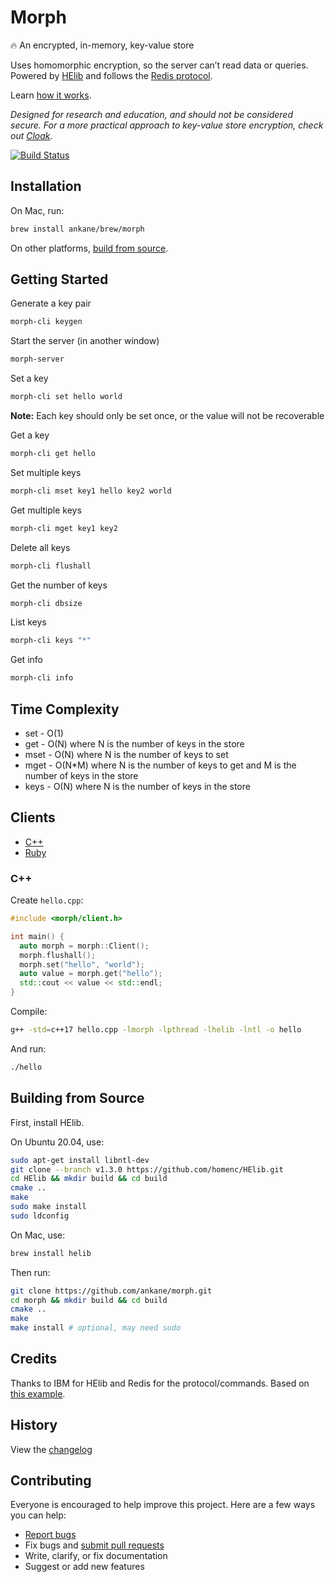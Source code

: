 # Morph

:fire: An encrypted, in-memory, key-value store

Uses homomorphic encryption, so the server can’t read data or queries. Powered by [HElib](https://github.com/homenc/HElib) and follows the [Redis protocol](https://redis.io/topics/protocol).

Learn [how it works](https://github.com/homenc/HElib/tree/master/examples/BGV_country_db_lookup#country-lookup-example).

*Designed for research and education, and should not be considered secure. For a more practical approach to key-value store encryption, check out [Cloak](https://github.com/ankane/cloak).*

[![Build Status](https://github.com/ankane/morph/workflows/build/badge.svg?branch=master)](https://github.com/ankane/morph/actions)

## Installation

On Mac, run:

```sh
brew install ankane/brew/morph
```

On other platforms, [build from source](#building-from-source).

## Getting Started

Generate a key pair

```sh
morph-cli keygen
```

Start the server (in another window)

```sh
morph-server
```

Set a key

```sh
morph-cli set hello world
```

**Note:** Each key should only be set once, or the value will not be recoverable

Get a key

```sh
morph-cli get hello
```

Set multiple keys

```sh
morph-cli mset key1 hello key2 world
```

Get multiple keys

```sh
morph-cli mget key1 key2
```

Delete all keys

```sh
morph-cli flushall
```

Get the number of keys

```sh
morph-cli dbsize
```

List keys

```sh
morph-cli keys "*"
```

Get info

```sh
morph-cli info
```

## Time Complexity

- set - O(1)
- get - O(N) where N is the number of keys in the store
- mset - O(N) where N is the number of keys to set
- mget - O(N*M) where N is the number of keys to get and M is the number of keys in the store
- keys - O(N) where N is the number of keys in the store

## Clients

- [C++](#c)
- [Ruby](https://github.com/ankane/morph-ruby)

### C++

Create `hello.cpp`:

```cpp
#include <morph/client.h>

int main() {
  auto morph = morph::Client();
  morph.flushall();
  morph.set("hello", "world");
  auto value = morph.get("hello");
  std::cout << value << std::endl;
}
```

Compile:

```sh
g++ -std=c++17 hello.cpp -lmorph -lpthread -lhelib -lntl -o hello
```

And run:

```sh
./hello
```

## Building from Source

First, install HElib.

On Ubuntu 20.04, use:

```sh
sudo apt-get install libntl-dev
git clone --branch v1.3.0 https://github.com/homenc/HElib.git
cd HElib && mkdir build && cd build
cmake ..
make
sudo make install
sudo ldconfig
```

On Mac, use:

```sh
brew install helib
```

Then run:

```sh
git clone https://github.com/ankane/morph.git
cd morph && mkdir build && cd build
cmake ..
make
make install # optional, may need sudo
```

## Credits

Thanks to IBM for HElib and Redis for the protocol/commands. Based on [this example](https://github.com/homenc/HElib/tree/master/examples/BGV_country_db_lookup).

## History

View the [changelog](https://github.com/ankane/morph/blob/master/CHANGELOG.md)

## Contributing

Everyone is encouraged to help improve this project. Here are a few ways you can help:

- [Report bugs](https://github.com/ankane/morph/issues)
- Fix bugs and [submit pull requests](https://github.com/ankane/morph/pulls)
- Write, clarify, or fix documentation
- Suggest or add new features
